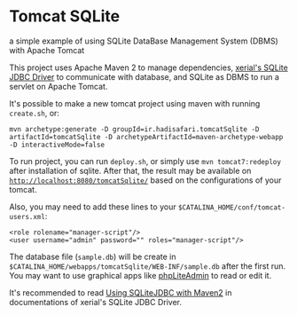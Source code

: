 Tomcat SQLite
===
a simple example of using SQLite DataBase Management System (DBMS) with Apache Tomcat

This project uses Apache Maven 2 to manage dependencies, [xerial's SQLite JDBC Driver](https://github.com/xerial/sqlite-jdbc) to communicate with database, and SQLite as DBMS to run a servlet on Apache Tomcat.

It's possible to make a new tomcat project using maven with running `create.sh`, or:

```
mvn archetype:generate -D groupId=ir.hadisafari.tomcatSqlite -D artifactId=tomcatSqlite -D archetypeArtifactId=maven-archetype-webapp -D interactiveMode=false
```

To run project, you can run `deploy.sh`, or simply use `mvn tomcat7:redeploy` after installation of sqlite. After that, the result may be available on [`http://localhost:8080/tomcatSqlite/`](http://localhost:8080/tomcatSqlite/) based on the configurations of your tomcat.

Also, you may need to add these lines to your `$CATALINA_HOME/conf/tomcat-users.xml`:
```
<role rolename="manager-script"/>
<user username="admin" password="" roles="manager-script"/>
```

The database file (`sample.db`) will be create in `$CATALINA_HOME/webapps/tomcatSqlite/WEB-INF/sample.db` after the first run. You may want to use graphical apps like [phpLiteAdmin](https://www.phpliteadmin.org/) to read or edit it.

It's recommended to read [Using SQLiteJDBC with Maven2](https://github.com/xerial/sqlite-jdbc#using-sqlitejdbc-with-maven2) in documentations of xerial's SQLite JDBC Driver.
